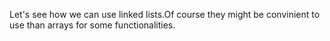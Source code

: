 Let's see how we can use linked lists.Of course they might be convinient to use than arrays for some functionalities.